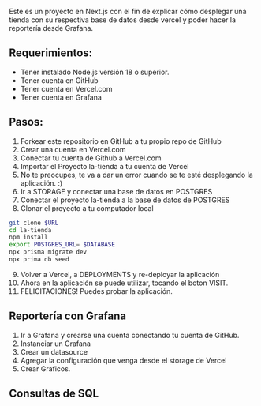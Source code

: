 Este es un proyecto en Next.js con el fin de explicar cómo desplegar una tienda con su respectiva base de datos desde vercel y poder hacer la reportería desde Grafana.

## Requerimientos:
- Tener instalado Node.js versión 18 o superior.
- Tener cuenta en GitHub
- Tener cuenta en Vercel.com
- Tener cuenta en Grafana

## Pasos:
1. Forkear este repositorio en GitHub a tu propio repo de GitHub 
2. Crear una cuenta en Vercel.com
3. Conectar tu cuenta de Github a Vercel.com
4. Importar el Proyecto la-tienda a tu cuenta de Vercel
5. No te preocupes, te va a dar un error cuando se te esté desplegando la aplicación.  :)
6. Ir a STORAGE y conectar una base de datos en POSTGRES
7. Conectar el proyecto la-tienda a la base de datos de POSTGRES
8. Clonar el proyecto a tu computador local 
```bash
git clone $URL
cd la-tienda
npm install
export POSTGRES_URL= $DATABASE
npx prisma migrate dev
npx prima db seed
```
9. Volver a Vercel, a DEPLOYMENTS y re-deployar la aplicación
10. Ahora en la aplicación se puede utilizar, tocando el boton VISIT.
11. FELICITACIONES! Puedes probar la aplicación.

## Reportería con Grafana

1. Ir a Grafana y crearse una cuenta conectando tu cuenta de GitHub.
2. Instanciar un Grafana
3. Crear un datasource 
4. Agregar la configuración que venga desde el storage de Vercel
5. Crear Graficos.

## Consultas de SQL 
